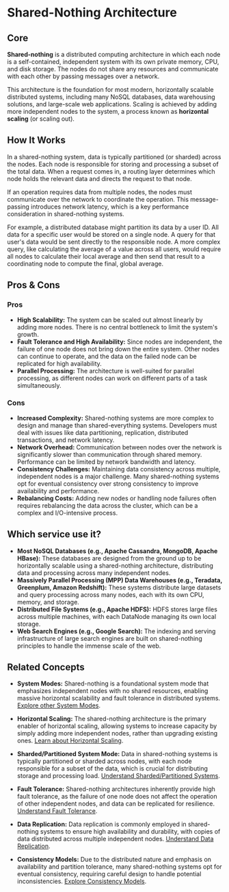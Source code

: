 # Shared-Nothing Architecture

## Core

**Shared-nothing** is a distributed computing architecture in which each node is a self-contained, independent system with its own private memory, CPU, and disk storage. The nodes do not share any resources and communicate with each other by passing messages over a network.

This architecture is the foundation for most modern, horizontally scalable distributed systems, including many NoSQL databases, data warehousing solutions, and large-scale web applications. Scaling is achieved by adding more independent nodes to the system, a process known as **horizontal scaling** (or scaling out).

## How It Works

In a shared-nothing system, data is typically partitioned (or sharded) across the nodes. Each node is responsible for storing and processing a subset of the total data. When a request comes in, a routing layer determines which node holds the relevant data and directs the request to that node.

If an operation requires data from multiple nodes, the nodes must communicate over the network to coordinate the operation. This message-passing introduces network latency, which is a key performance consideration in shared-nothing systems.

For example, a distributed database might partition its data by a user ID. All data for a specific user would be stored on a single node. A query for that user's data would be sent directly to the responsible node. A more complex query, like calculating the average of a value across all users, would require all nodes to calculate their local average and then send that result to a coordinating node to compute the final, global average.

## Pros & Cons

### Pros

-   **High Scalability:** The system can be scaled out almost linearly by adding more nodes. There is no central bottleneck to limit the system's growth.
-   **Fault Tolerance and High Availability:** Since nodes are independent, the failure of one node does not bring down the entire system. Other nodes can continue to operate, and the data on the failed node can be replicated for high availability.
-   **Parallel Processing:** The architecture is well-suited for parallel processing, as different nodes can work on different parts of a task simultaneously.

### Cons

-   **Increased Complexity:** Shared-nothing systems are more complex to design and manage than shared-everything systems. Developers must deal with issues like data partitioning, replication, distributed transactions, and network latency.
-   **Network Overhead:** Communication between nodes over the network is significantly slower than communication through shared memory. Performance can be limited by network bandwidth and latency.
-   **Consistency Challenges:** Maintaining data consistency across multiple, independent nodes is a major challenge. Many shared-nothing systems opt for eventual consistency over strong consistency to improve availability and performance.
-   **Rebalancing Costs:** Adding new nodes or handling node failures often requires rebalancing the data across the cluster, which can be a complex and I/O-intensive process.

## Which service use it?

-   **Most NoSQL Databases (e.g., Apache Cassandra, MongoDB, Apache HBase):** These databases are designed from the ground up to be horizontally scalable using a shared-nothing architecture, distributing data and processing across many independent nodes.
-   **Massively Parallel Processing (MPP) Data Warehouses (e.g., Teradata, Greenplum, Amazon Redshift):** These systems distribute large datasets and query processing across many nodes, each with its own CPU, memory, and storage.
-   **Distributed File Systems (e.g., Apache HDFS):** HDFS stores large files across multiple machines, with each DataNode managing its own local storage.
-   **Web Search Engines (e.g., Google Search):** The indexing and serving infrastructure of large search engines are built on shared-nothing principles to handle the immense scale of the web.

## Related Concepts

-   **System Modes:** Shared-nothing is a foundational system mode that emphasizes independent nodes with no shared resources, enabling massive horizontal scalability and fault tolerance in distributed systems. [Explore other System Modes](../README.md).

-   **Horizontal Scaling:** The shared-nothing architecture is the primary enabler of horizontal scaling, allowing systems to increase capacity by simply adding more independent nodes, rather than upgrading existing ones. [Learn about Horizontal Scaling](../../scaling/horizontal/README.md).

-   **Sharded/Partitioned System Mode:** Data in shared-nothing systems is typically partitioned or sharded across nodes, with each node responsible for a subset of the data, which is crucial for distributing storage and processing load. [Understand Sharded/Partitioned Systems](../sharded-partitioned/README.md).

-   **Fault Tolerance:** Shared-nothing architectures inherently provide high fault tolerance, as the failure of one node does not affect the operation of other independent nodes, and data can be replicated for resilience. [Understand Fault Tolerance](../../fault-tolerance/README.md).

-   **Data Replication:** Data replication is commonly employed in shared-nothing systems to ensure high availability and durability, with copies of data distributed across multiple independent nodes. [Understand Data Replication](../../data-replication/README.md).

-   **Consistency Models:** Due to the distributed nature and emphasis on availability and partition tolerance, many shared-nothing systems opt for eventual consistency, requiring careful design to handle potential inconsistencies. [Explore Consistency Models](../../consistency-models/README.md).
